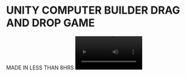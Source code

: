 # UNITY COMPUTER BUILDER DRAG AND DROP GAME
MADE IN LESS THAN 8HRS
<video src='https://youtu.be/KZf0hTzjUKE' width=180/>
